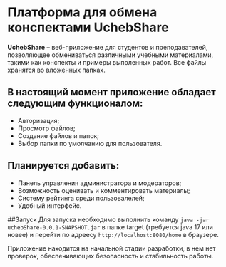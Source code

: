 # Платформа для обмена конспектами UchebShare
**UchebShare** – веб-приложение для студентов и преподавателей, позволяющее обмениваться различными учебными материалами, такими как конспекты и примеры выполенных работ. Все файлы хранятся во вложенных папках.


## В настоящий момент приложение обладает следующим функционалом:
+ Авторизация;
+ Просмотр файлов;
+ Создание файлов и папок;
+ Выбор папки по умолчанию для пользователя.


## Планируется добавить:
+ Панель управления администратора и модераторов;
+ Возможность оценивать и комментировать материалы;
+ Систему рейтинга среди пользовалелей;
+ Удобный интерфейс.

##Запуск
Для запуска необходимо выполнить команду `java -jar uchebShare-0.0.1-SNAPSHOT.jar` в папке target (требуется java 17 или новее) и перейти по адреесу `http://localhost:8080/home` в браузере.

Приложение находится на начальной стадии разработки, в нем нет проверок, обеспечивающих безопасность и стабильность работы.
